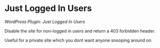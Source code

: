 
# Just Logged In Users
_WordPress Plugin: Just Logged In Users_

Disable the site for non-logged in users and return a 403 forbidden header.

Useful for a private site which you dont want anyone snooping around on.
